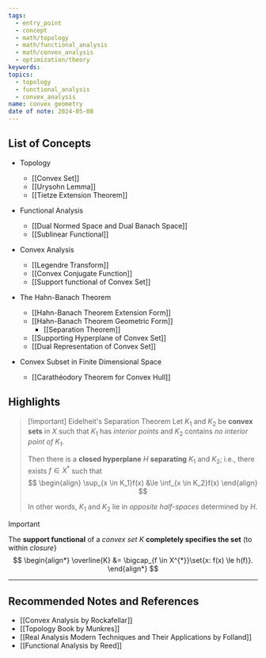 ```yaml
---
tags:
  - entry_point
  - concept
  - math/topology
  - math/functional_analysis
  - math/convex_analysis
  - optimization/theory
keywords: 
topics:
  - topology
  - functional_analysis
  - convex_analysis
name: convex geometry
date of note: 2024-05-08
---
```


##  List of Concepts

- Topology
	- [[Convex Set]]
	- [[Urysohn Lemma]]
	- [[Tietze Extension Theorem]]


- Functional Analysis
	- [[Dual Normed Space and Dual Banach Space]]
	- [[Sublinear Functional]]


- Convex Analysis
	- [[Legendre Transform]]
	- [[Convex Conjugate Function]]
	- [[Support functional of Convex Set]]


- The Hahn-Banach Theorem
	- [[Hahn-Banach Theorem Extension Form]]
	- [[Hahn-Banach Theorem Geometric Form]]
		- [[Separation Theorem]]
	- [[Supporting Hyperplane of Convex Set]]
	- [[Dual Representation of Convex Set]]

- Convex Subset in Finite Dimensional Space
	- [[Carathéodory Theorem for Convex Hull]] 


## Highlights

>[!important] Eidelheit's Separation Theorem
>Let $K_1$ and $K_2$ be **convex sets** in $X$ such that $K_1$ has *interior points* and $K_2$ contains *no interior point of $K_1$.*
>
>Then there is a **closed hyperplane** $H$ **separating** $K_1$ and $K_2$; i.e., there exists $f \in X^{*}$ such that 
>$$
> \begin{align}
> \sup_{x \in K_1}f(x) &\le \inf_{x \in K_2}f(x) 
> \end{align}
>$$ 
>
>In other words, $K_1$ and $K_2$ lie in *opposite half-spaces* determined by $H$.


>[!important]
>The **support functional** of a *convex set* $K$ **completely specifies the set** (to within *closure*}
>$$
> \begin{align*}
> \overline{K} &= \bigcap_{f \in X^{*}}\set{x: f(x) \le h(f)}.
> \end{align*}
>$$ 



-----------
##  Recommended Notes and References

- [[Convex Analysis by Rockafellar]]
- [[Topology Book by Munkres]]
- [[Real Analysis Modern Techniques and Their Applications by Folland]]
- [[Functional Analysis by Reed]]